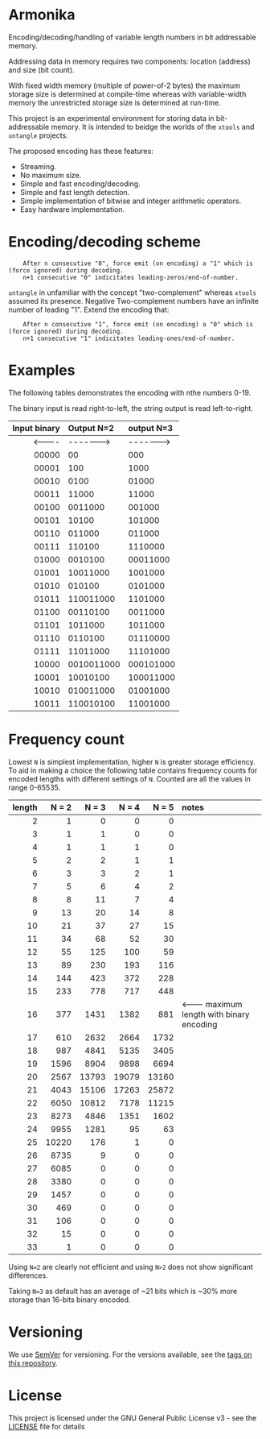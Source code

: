 # Armonika

Encoding/decoding/handling of variable length numbers in bit addressable memory.

Addressing data in memory requires two components: location (address) and size (bit count).

With fixed width memory (multiple of power-of-2 bytes) the maximum storage size is determined at compile-time
whereas with variable-width memory the unrestricted storage size is determined at run-time.

This project is an experimental environment for storing data in bit-addressable memory.
It is intended to beidge the worlds of the `xtools` and `untangle` projects.

The proposed encoding has these features:
 - Streaming.
 - No maximum size.
 - Simple and fast encoding/decoding.
 - Simple and fast length detection.
 - Simple implementation of bitwise and integer arithmetic operators.
 - Easy hardware implementation.

# Encoding/decoding scheme

```
    After n consecutive "0", force emit (on encoding) a "1" which is (force ignored) during decoding.
    n+1 consecutive "0" indicitates leading-zeros/end-of-number.
```

`untangle` in unfamiliar with the concept "two-complement" whereas `xtools` assumed its presence.
Negative Two-complement numbers have an infinite number of leading "1".
Extend the encoding that:

```
    After n consecutive "1", force emit (on encoding) a "0" which is (force ignored) during decoding.
    n+1 consecutive "1" indicitates leading-ones/end-of-number.
```

# Examples

The following tables demonstrates the encoding with nthe numbers 0-19.

The binary input is read right-to-left, the string output is read left-to-right. 

| Input binary | Output N=2 | output N=3 |
|------:|:-----------|:-----------|
| <---- | ------->   | ------->
| 00000 | 00         | 000      
| 00001 | 100        | 1000     
| 00010 | 0100       | 01000    
| 00011 | 11000      | 11000    
| 00100 | 0011000    | 001000   
| 00101 | 10100      | 101000   
| 00110 | 011000     | 011000   
| 00111 | 110100     | 1110000  
| 01000 | 0010100    | 00011000 
| 01001 | 10011000   | 1001000  
| 01010 | 010100     | 0101000  
| 01011 | 110011000  | 1101000  
| 01100 | 00110100   | 0011000  
| 01101 | 1011000    | 1011000  
| 01110 | 0110100    | 01110000 
| 01111 | 11011000   | 11101000 
| 10000 | 0010011000 | 000101000
| 10001 | 10010100   | 100011000
| 10010 | 010011000  | 01001000 
| 10011 | 110010100  | 11001000 

# Frequency count

Lowest `N` is simplest implementation, higher `N` is greater storage efficiency.
To aid in making a choice the following table contains frequency counts for encoded lengths with different settings of `N`.
Counted are all the values in range 0-65535.

| length | N = 2 | N = 3 | N = 4 | N = 5 | notes |
|-------:|------:|------:|------:|------:|:------|
|  2 |     1 |     0 |     0 |     0 |
|  3 |     1 |     1 |     0 |     0 |
|  4 |     1 |     1 |     1 |     0 |
|  5 |     2 |     2 |     1 |     1 |
|  6 |     3 |     3 |     2 |     1 |
|  7 |     5 |     6 |     4 |     2 |
|  8 |     8 |    11 |     7 |     4 |
|  9 |    13 |    20 |    14 |     8 |
| 10 |    21 |    37 |    27 |    15 |
| 11 |    34 |    68 |    52 |    30 |
| 12 |    55 |   125 |   100 |    59 |
| 13 |    89 |   230 |   193 |   116 |
| 14 |   144 |   423 |   372 |   228 |
| 15 |   233 |   778 |   717 |   448 |
| 16 |   377 |  1431 |  1382 |   881 | &lt;--- maximum length with binary encoding
| 17 |   610 |  2632 |  2664 |  1732 |
| 18 |   987 |  4841 |  5135 |  3405 |
| 19 |  1596 |  8904 |  9898 |  6694 |
| 20 |  2567 | 13793 | 19079 | 13160 |
| 21 |  4043 | 15106 | 17263 | 25872 |
| 22 |  6050 | 10812 |  7178 | 11215 |
| 23 |  8273 |  4846 |  1351 |  1602 |
| 24 |  9955 |  1281 |    95 |    63 |
| 25 | 10220 |   176 |     1 |     0 |
| 26 |  8735 |     9 |     0 |     0 |
| 27 |  6085 |     0 |     0 |     0 |
| 28 |  3380 |     0 |     0 |     0 |
| 29 |  1457 |     0 |     0 |     0 |
| 30 |   469 |     0 |     0 |     0 |
| 31 |   106 |     0 |     0 |     0 |
| 32 |    15 |     0 |     0 |     0 |
| 33 |     1 |     0 |     0 |     0 |

Using `N=2` are clearly not efficient and using `N>2` does not show significant differences.

Taking `N=3` as default has an average of ~21 bits which is ~30% more storage than 16-bits binary encoded.

# Versioning

We use [SemVer](http://semver.org/) for versioning. For the versions available, see the [tags on this repository](https://github.com/xyzzy/untangle/tags).

# License

This project is licensed under the GNU General Public License v3 - see the [LICENSE](LICENSE) file for details
